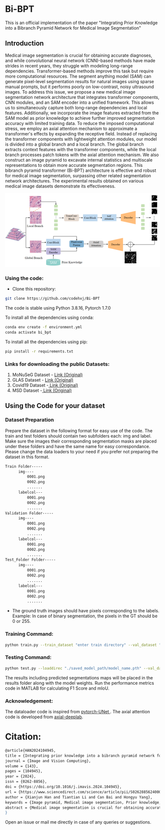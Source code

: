 # Bi-BPT

This is an official implementation of the paper "Integrating Prior Knowledge into a Bibranch Pyramid Network for Medical Image Segmentation"

## Introduction

Medical image segmentation is crucial for obtaining accurate diagnoses, 
and while convolutional neural network (CNN)-based methods have made strides in recent years, 
they struggle with modeling long-range dependencies. Transformer-based methods improve this task but require more computational resources. 
The segment anything model (SAM) can generate pixel-level segmentation results for natural images using sparse manual prompts, 
but it performs poorly on low-contrast, noisy ultrasound images. To address this issue, we propose a new medical image segmentation network architecture that 
integrates transformer components, CNN modules, and an SAM encoder into a unified framework. This allows us to simultaneously capture both long-range dependencies 
and local features. Additionally, we incorporate the image features extracted from the SAM model as prior knowledge to achieve further improved segmentation accuracy 
with limited training data. To reduce the imposed computational stress, we employ an axial attention mechanism to approximate a transformer's effects by expanding the 
receptive field. Instead of replacing the transformer components with lightweight attention modules, our model is divided into a global branch and a local branch. 
The global branch extracts context features with the transformer components, while the local branch processes patch tokens with the axial attention mechanism. 
We also construct an image pyramid to excavate internal statistics and multiscale representations to obtain more accurate segmentation regions. 
This bibranch pyramid transformer (Bi-BPT) architecture is effective and robust for medical image segmentation, surpassing other related segmentation network architectures. The experimental results obtained on various medical image datasets demonstrate its effectiveness.
<p align="center">
  <img src="img/model2.png" width="800"/>
</p>

### Using the code:

- Clone this repository:
```bash
git clone https://github.com/codehxj/Bi-BPT
```

The code is stable using Python 3.8.16, Pytorch 1.7.0

To install all the dependencies using conda:

```bash
conda env create -f environment.yml
conda activate bi_bpt
```

To install all the dependencies using pip:

```bash
pip install -r requirements.txt
```

### Links for downloading the public Datasets:

1) MoNuSeG Dataset - <a href="https://monuseg.grand-challenge.org/Data/"> Link (Original)</a> 
2) GLAS Dataset - <a href="https://warwick.ac.uk/fac/sci/dcs/research/tia/glascontest/"> Link (Original) </a> 
3) Covid19 Dataset -<a href="https://www.sciencedirect.com/science/article/pii/S001048252100113X"> Link (Original) </a>
4) MSD Dataset -<a href="https://www.nature.com/articles/s41467-022-30695-9"> Link (Original) </a>


## Using the Code for your dataset

### Dataset Preparation

Prepare the dataset in the following format for easy use of the code. The train and test folders should contain two subfolders each: img and label. Make sure the images their corresponding segmentation masks are placed under these folders and have the same name for easy correspondance. Please change the data loaders to your need if you prefer not preparing the dataset in this format.



```bash
Train Folder-----
      img----
          0001.png
          0002.png
          .......
      labelcol---
          0001.png
          0002.png
          .......
Validation Folder-----
      img----
          0001.png
          0002.png
          .......
      labelcol---
          0001.png
          0002.png
          .......
Test_Folder Folder-----
      img----
          0001.png
          0002.png
          .......
      labelcol---
          0001.png
          0002.png
          .......

```

- The ground truth images should have pixels corresponding to the labels. Example: In case of binary segmentation, the pixels in the GT should be 0 or 255.

### Training Command:

```bash 
python train.py --train_dataset "enter train directory" --val_dataset "enter validation directory" --direc 'path for results to be saved' --batch_size 4 --epoch 400 --save_freq 10 --learning_rate 0.001
```

### Testing Command:

```bash 
python test.py --loaddirec "./saved_model_path/model_name.pth" --val_dataset "test dataset directory" --direc 'path for results to be saved' --batch_size 1 
```

The results including predicted segmentations maps will be placed in the results folder along with the model weights. Run the performance metrics code in MATLAB for calculating F1 Score and mIoU. 


### Acknowledgement:

The dataloader code is inspired from <a href="https://github.com/jeya-maria-jose/Medical-Transformer?tab=readme-ov-file"> pytorch-UNet </a>. The axial attention code is developed from <a href="https://github.com/csrhddlam/axial-deeplab">axial-deeplab</a>. 

# Citation:

```bash
@article{HAN2024104945,
title = {Integrating prior knowledge into a bibranch pyramid network for medical image segmentation},
journal = {Image and Vision Computing},
volume = {143},
pages = {104945},
year = {2024},
issn = {0262-8856},
doi = {https://doi.org/10.1016/j.imavis.2024.104945},
url = {https://www.sciencedirect.com/science/article/pii/S0262885624000489},
author = {Xianjun Han and Tiantian Li and Can Bai and Hongyu Yang},
keywords = {Image pyramid, Medical image segmentation, Prior knowledge, Medical image processing},
abstract = {Medical image segmentation is crucial for obtaining accurate diagnoses, and while convolutional neural network (CNN)-based methods have made strides in recent years, they struggle with modeling long-range dependencies. Transformer-based methods improve this task but require more computational resources. The segment anything model (SAM) can generate pixel-level segmentation results for natural images using sparse manual prompts, but it performs poorly on low-contrast, noisy ultrasound images. To address this issue, we propose a new medical image segmentation network architecture that integrates transformer components, CNN modules, and an SAM encoder into a unified framework. This allows us to simultaneously capture both long-range dependencies and local features. Additionally, we incorporate the image features extracted from the SAM model as prior knowledge to achieve further improved segmentation accuracy with limited training data. To reduce the imposed computational stress, we employ an axial attention mechanism to approximate a transformer's effects by expanding the receptive field. Instead of replacing the transformer components with lightweight attention modules, our model is divided into a global branch and a local branch. The global branch extracts context features with the transformer components, while the local branch processes patch tokens with the axial attention mechanism. We also construct an image pyramid to excavate internal statistics and multiscale representations to obtain more accurate segmentation regions. This bibranch pyramid transformer (Bi-BPT) architecture is effective and robust for medical image segmentation, surpassing other related segmentation network architectures. The experimental results obtained on various medical image datasets demonstrate its effectiveness.}
}
```

Open an issue or mail me directly in case of any queries or suggestions. 
